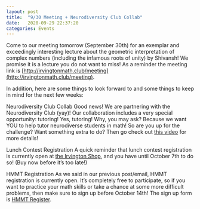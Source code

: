 ```yaml
---
layout: post
title:  "9/30 Meeting + Neurodiversity Club Collab"
date:   2020-09-29 22:37:20
categories: Events
---
```


Come to our meeting tomorrow (September 30th) for an exemplar and exceedingly interesting lecture about the geometric interpretation of complex numbers (including the infamous roots of unity) by Shivansh! We promise it is a lecture you do not want to miss! As a reminder the meeting link is [http://irvingtonmath.club/meeting](http://irvingtonmath.club/meeting). 

In addition, here are some things to look forward to and some things to keep in mind for the next few weeks:

Neurodiversity Club Collab
Good news! We are partnering with the Neurodiversity Club (yay)! Our collaboration includes a very special opportunity: tutoring! Yes, tutoring! Why, you may ask? Because we want YOU to help tutor neurodiverse students in math! 
So are you up for the challenge? Want something extra to do? Then go check out [this video](https//youtu.be/eEuGErlZZRM) for more details!

Lunch Contest Registration
A quick reminder that lunch contest registration is currently open at [the Irvington Shop](http://irvingtonmath.club/shop), and you have until October 7th to do so! (Buy now before it’s too late!)

HMMT Registration
As we said in our previous post/email, HMMT registration is currently open. It’s completely free to participate, so if you want to practice your math skills or take a chance at some more difficult problems, then make sure to sign up before October 14th! The sign up form is [HMMT Register](http://irvingtonmath.club/hmmtregister).
